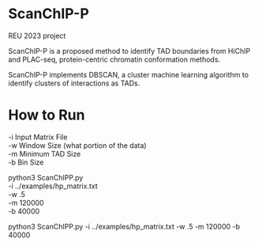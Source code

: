 # ScanChIP-P
REU 2023 project

ScanChIP-P is a proposed method to identify TAD boundaries from HiChIP and PLAC-seq, protein-centric chromatin conformation methods.

ScanChIP-P implements DBSCAN, a cluster machine learning algorithm to identify clusters of interactions as TADs.

# How to Run
-i Input Matrix File \
-w Window Size (what portion of the data) \
-m Minimum TAD Size \
-b Bin Size 

python3 ScanChIPP.py \
-i  ../examples/hp_matrix.txt\
-w .5 \
-m 120000 \
-b 40000

python3 ScanChIPP.py -i ../examples/hp_matrix.txt -w .5 -m 120000 -b 40000
